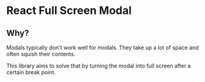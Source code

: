 # React Full Screen Modal

## Why?

Modals typically don't work well for modals. They take up a lot of space and often squish their contents.

This library aims to solve that by turning the modal into full screen after a certain break point.
